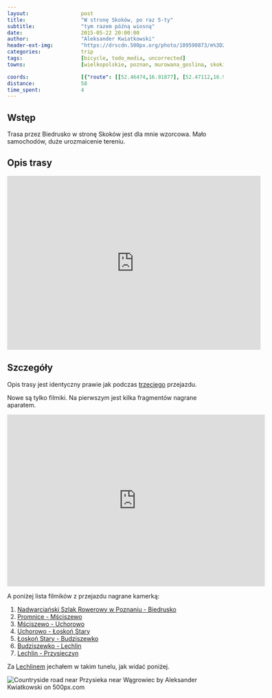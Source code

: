 ```yaml
---
layout:                 post
title:                  "W stronę Skoków, po raz 5-ty"
subtitle:               "tym razem późną wiosną"
date:                   2015-05-22 20:00:00
author:                 "Aleksander Kwiatkowski"
header-ext-img:         "https://drscdn.500px.org/photo/109590873/m%3D2048/12ec5971be3cf02991283eaf6fb1fc55"
categories:             trip
tags:                   [bicycle, todo_media, uncorrected]
towns:                  [wielkopolskie, poznan, murowana_goslina, skoki, wagrowiec]

coords:                 [{"route": [[52.46474,16.91877], [52.47112,16.96598], [52.48105,16.96924], [52.50373,16.95774], [52.53047,16.94452], [52.54217,16.94572], [52.54039,16.95499], [52.54164,16.96589], [52.57660,16.96014], [52.58365,16.97182], [52.63670,16.94564], [52.65581,16.95834], [52.66290,17.05748], [52.69469,17.07052], [52.71393,17.09498], [52.70691,17.10906], [52.68517,17.14631], [52.67211,17.15343], [52.67450,17.16176]], "type": "bicycle"}, {"route": [[52.71441,17.13766], [52.72886,17.12967], [52.72995,17.13191], [52.75479,17.13800], [52.75043,17.14813], [52.75157,17.18366]], "type": "bicycle"}]
distance:               58
time_spent:             4
---
```


[vimeo-dslr]:          https://vimeo.com/128642299
[vimeo-1]:             https://vimeo.com/128729512  
[vimeo-2]:             https://vimeo.com/128740318
[vimeo-3]:             https://vimeo.com/128823587
[vimeo-4]:             https://vimeo.com/128928585
[vimeo-5]:             https://vimeo.com/129147135
[vimeo-6]:             https://vimeo.com/129156464
[vimeo-7]:             https://vimeo.com/129363482

[wiki-lechlin]:        https://pl.wikipedia.org/wiki/Lechlin

Wstęp
-----

Trasa przez Biedrusko w stronę Skoków jest dla mnie wzorcowa. Mało samochodów, duże urozmaicenie tereniu.


Opis trasy
----------

<iframe height='405' width='590' frameborder='0' allowtransparency='true' scrolling='no' src='https://www.strava.com/activities/309559947/embed/b10da920ac1fe7c98e876f0b354c1facee465651'></iframe>

Szczegóły
---------

Opis trasy jest identyczny prawie jak podczas [trzeciego](/trip/2014/07/02/w-strone-skokow-po-raz-3-ci/)
przejazdu.

Nowe są tylko filmiki. Na pierwszym jest kilka fragmentów nagrane aparatem.

<div class="vimeo"><iframe src='http://player.vimeo.com/video/128642299' width="600" height="400" frameborder="0" webkitAllowFullScreen mozallowfullscreen allowFullScreen> </iframe></div>

A poniżej lista filmików z przejazdu nagrane kamerką:

1. [Nadwarciański Szlak Rowerowy w Poznaniu - Biedrusko][vimeo-1]
2. [Promnice - Mściszewo][vimeo-2]
3. [Mściszewo - Uchorowo][vimeo-3]
4. [Uchorowo - Łoskoń Stary][vimeo-4]
5. [Łoskoń Stary - Budziszewko][vimeo-5]
6. [Budziszewko - Lechlin][vimeo-6]
7. [Lechlin - Przysieczyn][vimeo-7]

Za [Lechlinem][wiki-lechlin] jechałem w takim tunelu, jak widać poniżej.

<div class='pixels-photo'>
  <p>
    <img src='https://drscdn.500px.org/photo/112587369/m%3D900/90331a8299adf43985872b935774921f' alt='Countryside road near Przysieka near Wągrowiec by Aleksander Kwiatkowski on 500px.com'>
  </p>
  <a href='https://500px.com/photo/112587369/countryside-road-near-przysieka-near-w%C4%85growiec-by-aleksander-kwiatkowski' alt='Countryside road near Przysieka near Wągrowiec by Aleksander Kwiatkowski on 500px.com'></a>
</div>
<script type='text/javascript' src='https://500px.com/embed.js'></script>
